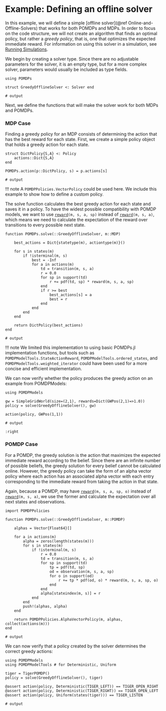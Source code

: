 # Example: Defining an offline solver

In this example, we will define a simple [offline solver](@ref Online-and-Offline-Solvers) that works for both POMDPs and MDPs. In order to focus on the code structure, we will not create an algorithm that finds an optimal policy, but rather a *greedy policy*, that is, one that optimizes the expected immediate reward. For information on using this solver in a simulation, see [Running Simulations](@ref).

We begin by creating a solver type. Since there are no adjustable parameters for the solver, it is an empty type, but for a more complex solver, parameters would usually be included as type fields.

```jldoctest offline; output=false
using POMDPs

struct GreedyOfflineSolver <: Solver end

# output

```

Next, we define the functions that will make the solver work for both MDPs and POMDPs.

### MDP Case

Finding a greedy policy for an MDP consists of determining the action that has the best reward for each state. First, we create a simple policy object that holds a greedy action for each state.

```jldoctest offline; output=false
struct DictPolicy{S,A} <: Policy
    actions::Dict{S,A}
end

POMDPs.action(p::DictPolicy, s) = p.actions[s]

# output

```

!!! note
    A `POMDPPolicies.VectorPolicy` could be used here. We include this example to show how to define a custom policy.

The solve function calculates the best greedy action for each state and saves it in a policy. To have the widest possible compatibility with POMDP models, we want to use [`reward`](@ref)`(m, s, a, sp)` instead of [`reward`](@ref)`(m, s, a)`, which means we need to calculate the expectation of the reward over transitions to every possible next state.

```jldoctest offline; output=false
function POMDPs.solve(::GreedyOfflineSolver, m::MDP)

    best_actions = Dict{statetype(m), actiontype(m)}()

    for s in states(m)
        if !isterminal(m, s)
            best = -Inf
            for a in actions(m)
                td = transition(m, s, a)
                r = 0.0
                for sp in support(td)
                    r += pdf(td, sp) * reward(m, s, a, sp)
                end
                if r >= best
                    best_actions[s] = a
                    best = r
                end
            end
        end
    end
    
    return DictPolicy(best_actions)
end

# output

```

!!! note
    We limited this implementation to using basic POMDPs.jl implementation functions, but tools such as `POMDPModelTools.StateActionReward`, `POMDPModelTools.ordered_states`, and `POMDPModelTools.weighted_iterator` could have been used for a more concise and efficient implementation.

We can now verify whether the policy produces the greedy action on an example from POMDPModels:

```jldoctest offline
using POMDPModels

gw = SimpleGridWorld(size=(2,1), rewards=Dict(GWPos(2,1)=>1.0))
policy = solve(GreedyOfflineSolver(), gw)

action(policy, GWPos(1,1))

# output

:right
```

### POMDP Case

For a POMDP, the greedy solution is the action that maximizes the expected immediate reward according to the belief. Since there are an infinite number of possible beliefs, the greedy solution for every belief cannot be calculated online. However, the greedy policy can take the form of an alpha vector policy where each action has an associated alpha vector with each entry corresponding to the immediate reward from taking the action in that state.

Again, because a POMDP, may have [`reward`](@ref)`(m, s, a, sp, o)` instead of [`reward`](@ref)`(m, s, a)`, we use the former and calculate the expectation over all next states and observations.

```jldoctest offline; output=false
import POMDPPolicies

function POMDPs.solve(::GreedyOfflineSolver, m::POMDP)

    alphas = Vector{Float64}[]

    for a in actions(m)
        alpha = zeros(length(states(m)))
        for s in states(m)
            if !isterminal(m, s)
                r = 0.0
                td = transition(m, s, a)
                for sp in support(td)
                    tp = pdf(td, sp)
                    od = observation(m, s, a, sp)
                    for o in support(od)
                        r += tp * pdf(od, o) * reward(m, s, a, sp, o)
                    end
                end
                alpha[stateindex(m, s)] = r
            end
        end
        push!(alphas, alpha)
    end
    
    return POMDPPolicies.AlphaVectorPolicy(m, alphas, collect(actions(m)))
end

# output

```
We can now verify that a policy created by the solver determines the correct greedy actions:

```jldoctest offline; output=false
using POMDPModels
using POMDPModelTools # for Deterministic, Uniform

tiger = TigerPOMDP()
policy = solve(GreedyOfflineSolver(), tiger)

@assert action(policy, Deterministic(TIGER_LEFT)) == TIGER_OPEN_RIGHT
@assert action(policy, Deterministic(TIGER_RIGHT)) == TIGER_OPEN_LEFT
@assert action(policy, Uniform(states(tiger))) == TIGER_LISTEN

# output

```
